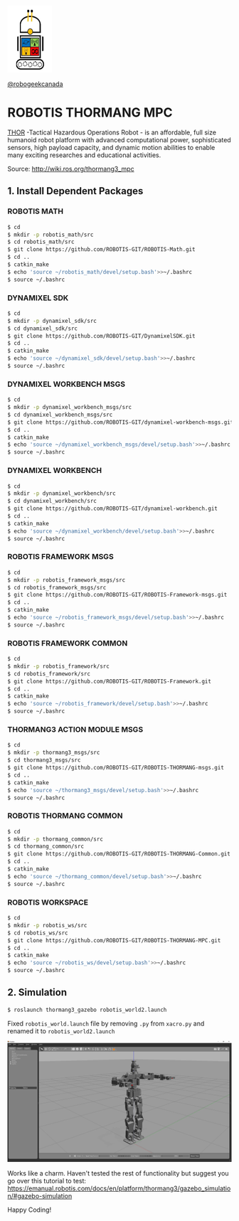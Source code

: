 <img src="https://github.com/robogeekcanada/noetic_robots/blob/main/images/RG-logo.jpg" alt="alt text" width=100 height=150>

[@robogeekcanada](https://robo-geek.ca/)

# ROBOTIS THORMANG MPC

[THOR](https://github.com/ROBOTIS-GIT/ROBOTIS-THORMANG-MPC) -Tactical Hazardous Operations Robot - is an affordable, full size humanoid robot platform with advanced computational power, sophisticated sensors, high payload capacity, and dynamic motion abilities to enable many exciting researches and educational activities.

Source: http://wiki.ros.org/thormang3_mpc

## 1. Install Dependent Packages

### ROBOTIS MATH
```bash
$ cd
$ mkdir -p robotis_math/src
$ cd robotis_math/src 
$ git clone https://github.com/ROBOTIS-GIT/ROBOTIS-Math.git
$ cd ..
$ catkin_make
$ echo 'source ~/robotis_math/devel/setup.bash'>>~/.bashrc
$ source ~/.bashrc
```

### DYNAMIXEL SDK
``` bash
$ cd
$ mkdir -p dynamixel_sdk/src
$ cd dynamixel_sdk/src 
$ git clone https://github.com/ROBOTIS-GIT/DynamixelSDK.git
$ cd ..
$ catkin_make
$ echo 'source ~/dynamixel_sdk/devel/setup.bash'>>~/.bashrc
$ source ~/.bashrc
```

### DYNAMIXEL WORKBENCH MSGS
```bash
$ cd
$ mkdir -p dynamixel_workbench_msgs/src
$ cd dynamixel_workbench_msgs/src 
$ git clone https://github.com/ROBOTIS-GIT/dynamixel-workbench-msgs.git
$ cd ..
$ catkin_make
$ echo 'source ~/dynamixel_workbench_msgs/devel/setup.bash'>>~/.bashrc
$ source ~/.bashrc
```

### DYNAMIXEL WORKBENCH
```bash
$ cd
$ mkdir -p dynamixel_workbench/src
$ cd dynamixel_workbench/src 
$ git clone https://github.com/ROBOTIS-GIT/dynamixel-workbench.git
$ cd ..
$ catkin_make
$ echo 'source ~/dynamixel_workbench/devel/setup.bash'>>~/.bashrc
$ source ~/.bashrc
```

### ROBOTIS FRAMEWORK MSGS
```bash
$ cd
$ mkdir -p robotis_framework_msgs/src
$ cd robotis_framework_msgs/src 
$ git clone https://github.com/ROBOTIS-GIT/ROBOTIS-Framework-msgs.git
$ cd ..
$ catkin_make
$ echo 'source ~/robotis_framework_msgs/devel/setup.bash'>>~/.bashrc
$ source ~/.bashrc
```

### ROBOTIS FRAMEWORK COMMON
```bash
$ cd
$ mkdir -p robotis_framework/src
$ cd robotis_framework/src 
$ git clone https://github.com/ROBOTIS-GIT/ROBOTIS-Framework.git
$ cd ..
$ catkin_make
$ echo 'source ~/robotis_framework/devel/setup.bash'>>~/.bashrc
$ source ~/.bashrc
```

### THORMANG3 ACTION MODULE MSGS
```bash
$ cd
$ mkdir -p thormang3_msgs/src
$ cd thormang3_msgs/src
$ git clone https://github.com/ROBOTIS-GIT/ROBOTIS-THORMANG-msgs.git
$ cd ..
$ catkin_make
$ echo 'source ~/thormang3_msgs/devel/setup.bash'>>~/.bashrc
$ source ~/.bashrc
```

### ROBOTIS THORMANG COMMON
```bash
$ cd
$ mkdir -p thormang_common/src
$ cd thormang_common/src 
$ git clone https://github.com/ROBOTIS-GIT/ROBOTIS-THORMANG-Common.git
$ cd ..
$ catkin_make
$ echo 'source ~/thormang_common/devel/setup.bash'>>~/.bashrc
$ source ~/.bashrc
```

### ROBOTIS WORKSPACE
```bash
$ cd
$ mkdir -p robotis_ws/src
$ cd robotis_ws/src 
$ git clone https://github.com/ROBOTIS-GIT/ROBOTIS-THORMANG-MPC.git
$ cd ..
$ catkin_make
$ echo 'source ~/robotis_ws/devel/setup.bash'>>~/.bashrc
$ source ~/.bashrc
```

## 2. Simulation

```bash
$ roslaunch thormang3_gazebo robotis_world2.launch
```

Fixed `robotis_world.launch` file by removing `.py` from `xacro.py` and renamed it to `robotis_world2.launch`

![Thormang3_Simulation](https://github.com/robogeekcanada/noetic_robots/blob/main/Thormang3_Simulation.PNG)

Works like a charm. Haven't tested the rest of functionality but suggest you go over this tutorial to test:  https://emanual.robotis.com/docs/en/platform/thormang3/gazebo_simulation/#gazebo-simulation



Happy Coding!
